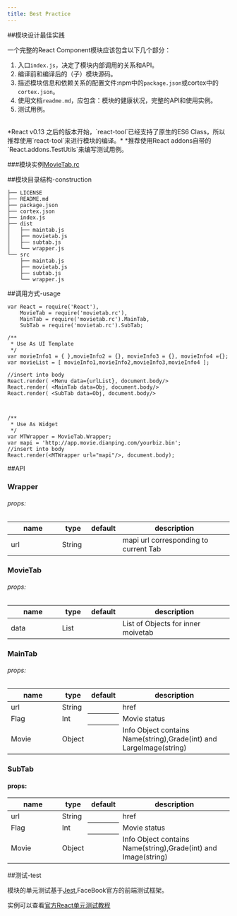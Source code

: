 ```yaml
---
title: Best Practice
---
```


##模块设计最佳实践

一个完整的React Component模块应该包含以下几个部分：   

1. 入口`index.js`，决定了模块内部调用的关系和API。
2. 编译前和编译后的（子）模块源码。
3. 描述模块信息和依赖关系的配置文件:npm中的`package.json`或cortex中的`cortex.json`。
4. 使用文档`readme.md`，应包含：模块的健康状况，完整的API和使用实例。
5. 测试用例。   

</br>
*React v0.13 之后的版本开始，`react-tool`已经支持了原生的ES6 Class，所以推荐使用`react-tool`来进行模块的编译。*   
*推荐使用React addons自带的`React.addons.TestUtils`来编写测试用例。   

###模块实例[MovieTab.rc](https://github.com/devWayne/MovieTab.rc)

##模块目录结构-construction

```
├── LICENSE
├── README.md
├── package.json
├── cortex.json
├── index.js
├── dist
│   ├── maintab.js
│   ├── movietab.js
│   ├── subtab.js
│   └── wrapper.js
└── src
    ├── maintab.js
    ├── movietab.js
    ├── subtab.js
    └── wrapper.js
```

##调用方式-usage

```
var React = require('React'),
    MovieTab = require('movietab.rc'),
    MainTab = require('movietab.rc').MainTab,
    SubTab = require('movietab.rc').SubTab;

/**
 * Use As UI Template 
 */
var movieInfo1 = { },movieInfo2 = {}, movieInfo3 = {}, movieInfo4 ={};
var movieList = [ movieInfo1,movieInfo2,movieInfo3,movieInfo4 ];

//insert into body
React.render( <Menu data={urlList}, document.body/>
React.render( <MainTab data=Obj, document.body/>
React.render( <SubTab data=Obj, document.body/>



/**
 * Use As Widget
 */
var MTWrapper = MovieTab.Wrapper;
var mapi = 'http://app.movie.dianping.com/yourbiz.bin';
//insert into body
React.render(<MTWrapper url="mapi"/>, document.body);

```

##API

### Wrapper

###### props:

<table class="table table-bordered table-striped">
    <thead>
      <tr>
          <th style="width: 100px;">name</th>
          <th style="width: 50px;">type</th>
          <th>default</th>
          <th>description</th>
      </tr>
    </thead>
    <tbody>
      <tr>
          <td>url</td>
          <td>String</td>
          <th></th>
          <td>mapi url corresponding to current Tab</td>
      </tr>
    </tbody>
</table>


### MovieTab

###### props:

<table class="table table-bordered table-striped">
    <thead>
      <tr>
          <th style="width: 100px;">name</th>
          <th style="width: 50px;">type</th>
          <th>default</th>
          <th>description</th>
      </tr>
    </thead>
    <tbody>
      <tr>
          <td>data</td>
          <td>List</td>
          <th></th>
          <td>List of Objects for inner moivetab </td>
      </tr>
    </tbody>
</table>

### MainTab

###### props:

<table class="table table-bordered table-striped">
    <thead>
    <tr>
        <th style="width: 100px;">name</th>
        <th style="width: 50px;">type</th>
        <th>default</th>
        <th>description</th>
    </tr>
    </thead>
    <tbody>
      <tr>
          <td>url</td>
          <td>String</td>
          <th></th>
          <td>href</td>
      </tr>
      <tr>
          <td>Flag</td>
          <td>Int</td>
          <th></th>
          <td>Movie status</td>
      </tr>
      <tr>
          <td>Movie</td>
          <td>Object</td>
          <th></th>
          <td>Info Object contains Name(string),Grade(int) and LargeImage(string)</td>
      </tr>
    </tbody>
</table>

### SubTab

#### props:

<table class="table table-bordered table-striped">
    <thead>
    <tr>
        <th style="width: 100px;">name</th>
        <th style="width: 50px;">type</th>
        <th>default</th>
        <th>description</th>
    </tr>
    </thead>
    <tbody>
      <tr>
          <td>url</td>
          <td>String</td>
          <th></th>
          <td>href</td>
      </tr>
      <tr>
          <td>Flag</td>
          <td>Int</td>
          <th></th>
          <td>Movie status</td>
      </tr>
      <tr>
          <td>Movie</td>
          <td>Object</td>
          <th></th>
          <td>Info Object contains Name(string),Grade(int) and Image(string)</td>
      </tr>
    </tbody>
</table>

##测试-test

模块的单元测试基于[Jest](http://facebook.github.io/jest/),FaceBook官方的前端测试框架。    

实例可以查看[官方React单元测试教程](http://facebook.github.io/jest/docs/tutorial-react.html#content)


